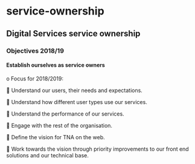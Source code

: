 # service-ownership
## Digital Services service ownership

### Objectives 2018/19

#### Establish ourselves as service owners
o	Focus for 2018/2019:

	Understand our users, their needs and expectations.

	Understand how different user types use our services.

	Understand the performance of our services.

	Engage with the rest of the organisation.

	Define the vision for TNA on the web.

	Work towards the vision through priority improvements to our front end solutions and our technical base.
